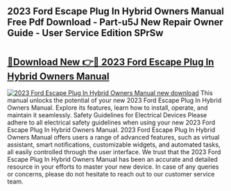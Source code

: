 ## 2023 Ford Escape Plug In Hybrid Owners Manual Free Pdf Download - Part-u5J New Repair Owner Guide - User Service Edition SPrSw

# <h2><a href="http://bc31143.oget.top/?id=2023+Ford+Escape+Plug+In+Hybrid+Owners+Manual">🔗Download New 👉🔴 2023 Ford Escape Plug In Hybrid Owners Manual</a></h2>

[![2023 Ford Escape Plug In Hybrid Owners Manual new download](https://i.imgur.com/5g1atiW.png)](http://bc31143.oget.top/?id=2023+Ford+Escape+Plug+In+Hybrid+Owners+Manual)
This manual unlocks the potential of your new 2023 Ford Escape Plug In Hybrid Owners Manual. Explore its features, learn how to install, operate, and maintain it seamlessly. Safety Guidelines for Electrical Devices Please adhere to all electrical safety guidelines when using your new 2023 Ford Escape Plug In Hybrid Owners Manual. 2023 Ford Escape Plug In Hybrid Owners Manual offers users a range of advanced features, such as virtual assistant, smart notifications, customizable widgets, and automated tasks, all easily controlled through the user interface. We trust that the 2023 Ford Escape Plug In Hybrid Owners Manual has been an accurate and detailed resource in your efforts to master your new device. In case of any queries or concerns, please do not hesitate to reach out to our customer service team.
